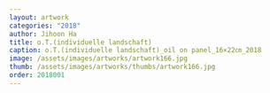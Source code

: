 ```yaml
---
layout: artwork 
categories: "2018" 
author: Jihoon Ha 
title: o.T.(individuelle landschaft) 
caption: o.T.(individuelle landschaft)_oil on panel_16×22㎝_2018 
image: /assets/images/artworks/artwork166.jpg 
thumb: /assets/images/artworks/thumbs/artwork166.jpg 
order: 2018001 
---
```

